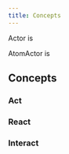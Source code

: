 ```yaml
---
title: Concepts
---
```

<p>
Actor is
</p>

<p>
AtomActor is
</p>

<h2 class="sectionedit1" id="concepts">Concepts</h2>
<div class="level2">

</div>
<!-- EDIT1 SECTION "Concepts" [25-46] -->
<h3 class="sectionedit2" id="act">Act</h3>
<div class="level3">

</div>
<!-- EDIT2 SECTION "Act" [47-60] -->
<h3 class="sectionedit3" id="react">React</h3>
<div class="level3">

</div>
<!-- EDIT3 SECTION "React" [61-76] -->
<h3 class="sectionedit4" id="interact">Interact</h3>
<div class="level3">

</div>
<!-- EDIT4 SECTION "Interact" [77-] -->
